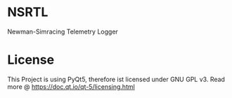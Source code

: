 # NSRTL
Newman-Simracing Telemetry Logger

# License
This Project is using PyQt5, therefore ist licensed under GNU GPL v3. Read more @ https://doc.qt.io/qt-5/licensing.html
